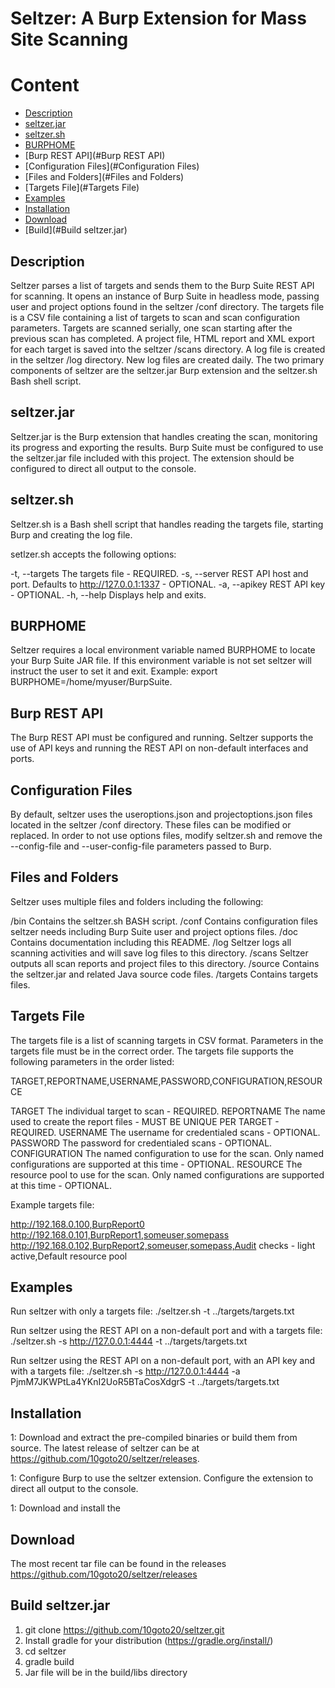 # Seltzer: A Burp Extension for Mass Site Scanning

# Content
- [Description](#Description)
- [seltzer.jar](#seltzer.jar)
- [seltzer.sh](#seltzer.sh)
- [BURPHOME](#BURPHOME)
- [Burp REST API](#Burp REST API)
- [Configuration Files](#Configuration Files)
- [Files and Folders](#Files and Folders)
- [Targets File](#Targets File)
- [Examples](#Examples)
- [Installation](#Installation)
- [Download](#Download)
- [Build](#Build seltzer.jar)

## Description

Seltzer parses a list of targets and sends them to the Burp Suite REST API for scanning.
It opens an instance of Burp Suite in headless mode, passing user and project options found in the seltzer /conf directory.
The targets file is a CSV file containing a list of targets to scan and scan configuration parameters.
Targets are scanned serially, one scan starting after the previous scan has completed.
A project file, HTML report and XML export for each target is saved into the seltzer /scans directory.
A log file is created in the seltzer /log directory.  New log files are created daily.
The two primary components of seltzer are the seltzer.jar Burp extension and the seltzer.sh Bash shell script.

## seltzer.jar

Seltzer.jar is the Burp extension that handles creating the scan, monitoring its progress and exporting the results.
Burp Suite must be configured to use the seltzer.jar file included with this project.
The extension should be configured to direct all output to the console.

## seltzer.sh
Seltzer.sh is a Bash shell script that handles reading the targets file, starting Burp and creating the log file.

setlzer.sh accepts the following options:

-t, --targets	The targets file - REQUIRED.
-s, --server	REST API host and port.  Defaults to http://127.0.0.1:1337 - OPTIONAL.
-a, --apikey	REST API key - OPTIONAL.
-h, --help	Displays help and exits.

## BURPHOME

Seltzer requires a local environment variable named BURPHOME to locate your Burp Suite JAR file.
If this environment variable is not set seltzer will instruct the user to set it and exit.
Example: export BURPHOME=/home/myuser/BurpSuite.

## Burp REST API

The Burp REST API must be configured and running.
Seltzer supports the use of API keys and running the REST API on non-default interfaces and ports.

## Configuration Files

By default, seltzer uses the useroptions.json and projectoptions.json files located in the seltzer /conf directory.
These files can be modified or replaced.
In order to not use options files, modify seltzer.sh and remove the --config-file and --user-config-file parameters passed to Burp.

## Files and Folders

Seltzer uses multiple files and folders including the following:

/bin		Contains the seltzer.sh BASH script.
/conf		Contains configuration files seltzer needs including Burp Suite user and project options files.
/doc		Contains documentation including this README.
/log		Seltzer logs all scanning activities and will save log files to this directory.
/scans		Seltzer outputs all scan reports and project files to this directory.
/source		Contains the seltzer.jar and related Java source code files.
/targets	Contains targets files.

## Targets File

The targets file is a list of scanning targets in CSV format.
Parameters in the targets file must be in the correct order.
The targets file supports the following parameters in the order listed:

TARGET,REPORTNAME,USERNAME,PASSWORD,CONFIGURATION,RESOURCE

TARGET		The individual target to scan - REQUIRED.
REPORTNAME	The name used to create the report files - MUST BE UNIQUE PER TARGET - REQUIRED.
USERNAME	The username for credentialed scans - OPTIONAL.
PASSWORD	The password for credentialed scans - OPTIONAL.
CONFIGURATION	The named configuration to use for the scan.  Only named configurations are supported at this time - OPTIONAL.
RESOURCE	The resource pool to use for the scan.  Only named configurations are supported at this time - OPTIONAL.

Example targets file:

http://192.168.0.100,BurpReport0
http://192.168.0.101,BurpReport1,someuser,somepass
http://192.168.0.102,BurpReport2,someuser,somepass,Audit checks - light active,Default resource pool

## Examples

Run seltzer with only a targets file:
./seltzer.sh -t ../targets/targets.txt

Run seltzer using the REST API on a non-default port and with a targets file:
./seltzer.sh -s http://127.0.0.1:4444 -t ../targets/targets.txt

Run seltzer using the REST API on a non-default port, with an API key and with a targets file:
./seltzer.sh -s http://127.0.0.1:4444 -a PjmM7JKWPtLa4YKnI2UoR5BTaCosXdgrS -t ../targets/targets.txt

## Installation 

1: Download and extract the pre-compiled binaries or build them from source.  The latest release of seltzer can be at https://github.com/10goto20/seltzer/releases.

1: Configure Burp to use the seltzer extension.  Configure the extension to direct all output to the console.

1: Download and install the 

## Download

The most recent tar file can be found in the releases https://github.com/10goto20/seltzer/releases

## Build seltzer.jar

1. git clone https://github.com/10goto20/seltzer.git
2. Install gradle for your distribution (https://gradle.org/install/)
3. cd seltzer
4. gradle build
5. Jar file will be in the build/libs directory

